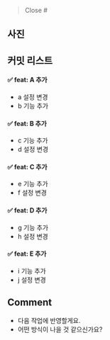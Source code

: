 > Close #

## 사진

## 커밋 리스트

#### ✅ feat: A 추가

- a 설정 변경
- b 기능 추가

#### ✅ feat: B 추가

- c 기능 추가
- d 설정 변경

#### ✅ feat: C 추가

- e 기능 추가
- f 설정 변경

#### ✅ feat: D 추가

- g 기능 추가
- h 설정 변경

#### ✅ feat: E 추가

- i 기능 추가
- j 설정 변경

## Comment

- 다음 작업에 반영할게요.
- 어떤 방식이 나을 것 같으신가요?
